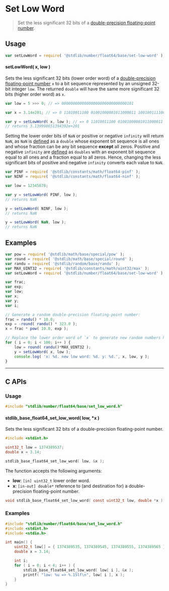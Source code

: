 <!--

@license Apache-2.0

Copyright (c) 2018 The Stdlib Authors.

Licensed under the Apache License, Version 2.0 (the "License");
you may not use this file except in compliance with the License.
You may obtain a copy of the License at

   http://www.apache.org/licenses/LICENSE-2.0

Unless required by applicable law or agreed to in writing, software
distributed under the License is distributed on an "AS IS" BASIS,
WITHOUT WARRANTIES OR CONDITIONS OF ANY KIND, either express or implied.
See the License for the specific language governing permissions and
limitations under the License.

-->

# Set Low Word

> Set the less significant 32 bits of a [double-precision floating-point number][ieee754].

<section class="usage">

## Usage

```javascript
var setLowWord = require( '@stdlib/number/float64/base/set-low-word' );
```

#### setLowWord( x, low )

Sets the less significant 32 bits (lower order word) of a [double-precision floating-point number][ieee754] `x` to a bit sequence represented by an unsigned 32-bit integer `low`. The returned `double` will have the same more significant 32 bits (higher order word) as `x`.

```javascript
var low = 5 >>> 0; // => 00000000000000000000000000000101

var x = 3.14e201; // => 0 11010011100 01001000001011000011 10010011110010110101100010000010

var y = setLowWord( x, low ); // => 0 11010011100 01001000001011000011 00000000000000000000000000000101
// returns 3.139998651394392e+201
```

Setting the lower order bits of `NaN` or positive or negative `infinity` will return `NaN`, as `NaN` is [defined][ieee754] as a `double` whose exponent bit sequence is all ones and whose fraction can be any bit sequence **except** all zeros. Positive and negative `infinity` are [defined][ieee754] as `doubles` with an exponent bit sequence equal to all ones and a fraction equal to all zeros. Hence, changing the less significant bits of positive and negative `infinity` converts each value to `NaN`.

```javascript
var PINF = require( '@stdlib/constants/math/float64-pinf' );
var NINF = require( '@stdlib/constants/math/float64-ninf' );

var low = 12345678;

var y = setLowWord( PINF, low );
// returns NaN

y = setLowWord( NINF, low );
// returns NaN

y = setLowWord( NaN, low );
// returns NaN
```

</section>

<!-- /.usage -->

<section class="examples">

## Examples

<!-- eslint no-undef: "error" -->

```javascript
var pow = require( '@stdlib/math/base/special/pow' );
var round = require( '@stdlib/math/base/special/round' );
var randu = require( '@stdlib/random/base/randu' );
var MAX_UINT32 = require( '@stdlib/constants/math/uint32/max' );
var setLowWord = require( '@stdlib/number/float64/base/set-low-word' );

var frac;
var exp;
var low;
var x;
var y;
var i;

// Generate a random double-precision floating-point number:
frac = randu() * 10.0;
exp = -round( randu() * 323.0 );
x = frac * pow( 10.0, exp );

// Replace the lower order word of `x` to generate new random numbers having the same higher order word...
for ( i = 0; i < 100; i++ ) {
    low = round( randu()*MAX_UINT32 );
    y = setLowWord( x, low );
    console.log( 'x: %d. new low word: %d. y: %d.', x, low, y );
}
```

</section>

<!-- /.examples -->

<!-- C interface documentation. -->

* * *

<section class="c">

## C APIs

<!-- Section to include introductory text. Make sure to keep an empty line after the intro `section` element and another before the `/section` close. -->

<section class="intro">

</section>

<!-- /.intro -->

<!-- C usage documentation. -->

<section class="usage">

### Usage

```c
#include "stdlib/number/float64/base/set_low_word.h"
```

#### stdlib_base_float64_set_low_word( low, \*x )

Sets the less significant 32 bits of a double-precision floating-point number.

```c
#include <stdint.h>

uint32_t low = 1374389537;
double x = 3.14;

stdlib_base_float64_set_low_word( low, &x );
```

The function accepts the following arguments:

-   **low**: `[in] uint32_t` lower order word.
-   **x**: `[in-out] double*` reference to (and destination for) a double-precision floating-point number.

```c
void stdlib_base_float64_set_low_word( const uint32_t low, double *x );
```

</section>

<!-- /.usage -->

<!-- C API usage notes. Make sure to keep an empty line after the `section` element and another before the `/section` close. -->

<section class="notes">

</section>

<!-- /.notes -->

<!-- C API usage examples. -->

<section class="examples">

### Examples

```c
#include "stdlib/number/float64/base/set_low_word.h"
#include <stdint.h>
#include <stdio.h>

int main() {
    uint32_t low[] = { 1374389535, 1374389545, 1374389555, 1374389565 };
    double x = 3.14;

    int i;
    for ( i = 0; i < 4; i++ ) {
        stdlib_base_float64_set_low_word( low[ i ], &x );
        printf( "low: %u => %.15lf\n", low[ i ], x );
    }
}
```

</section>

<!-- /.examples -->

</section>

<!-- /.c -->

<section class="links">

[ieee754]: https://en.wikipedia.org/wiki/IEEE_754-1985

</section>

<!-- /.links -->
